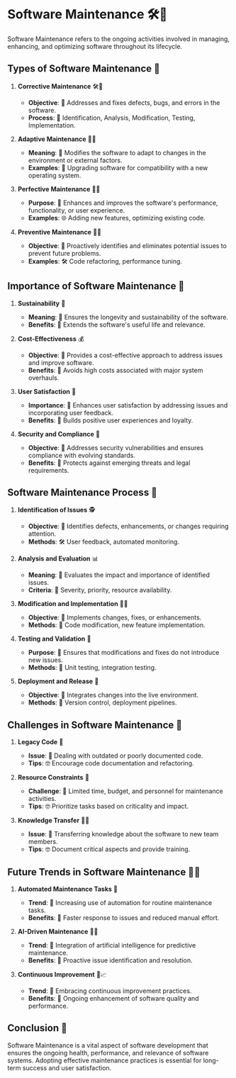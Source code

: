 # Software Maintenance 🛠️🔄

Software Maintenance refers to the ongoing activities involved in managing, enhancing, and optimizing software throughout its lifecycle.

## Types of Software Maintenance 🔄

1. **Corrective Maintenance** 🛠️🔧
   - **Objective**: 🔄 Addresses and fixes defects, bugs, and errors in the software.
   - **Process**: 🔄 Identification, Analysis, Modification, Testing, Implementation.

2. **Adaptive Maintenance** 🔄🔄
   - **Meaning**: 🔄 Modifies the software to adapt to changes in the environment or external factors.
   - **Examples**: 🔄 Upgrading software for compatibility with a new operating system.

3. **Perfective Maintenance** 🔄🌟
   - **Purpose**: 🔄 Enhances and improves the software's performance, functionality, or user experience.
   - **Examples**: 🌐 Adding new features, optimizing existing code.

4. **Preventive Maintenance** 🔄🚧
   - **Objective**: 🔄 Proactively identifies and eliminates potential issues to prevent future problems.
   - **Examples**: 🛠️ Code refactoring, performance tuning.

## Importance of Software Maintenance 🌟

1. **Sustainability** 🔄
   - **Meaning**: 🌟 Ensures the longevity and sustainability of the software.
   - **Benefits**: 🔄 Extends the software's useful life and relevance.

2. **Cost-Effectiveness** 💰
   - **Objective**: 🌟 Provides a cost-effective approach to address issues and improve software.
   - **Benefits**: 🔄 Avoids high costs associated with major system overhauls.

3. **User Satisfaction** 👤
   - **Importance**: 🌟 Enhances user satisfaction by addressing issues and incorporating user feedback.
   - **Benefits**: 🔄 Builds positive user experiences and loyalty.

4. **Security and Compliance** 🔐
   - **Objective**: 🌟 Addresses security vulnerabilities and ensures compliance with evolving standards.
   - **Benefits**: 🔄 Protects against emerging threats and legal requirements.

## Software Maintenance Process 🔄

1. **Identification of Issues** 🕵️
   - **Objective**: 🔄 Identifies defects, enhancements, or changes requiring attention.
   - **Methods**: 🛠️ User feedback, automated monitoring.

2. **Analysis and Evaluation** 📊
   - **Meaning**: 🔄 Evaluates the impact and importance of identified issues.
   - **Criteria**: 🌟 Severity, priority, resource availability.

3. **Modification and Implementation** 🔄🔨
   - **Objective**: 🔄 Implements changes, fixes, or enhancements.
   - **Methods**: 🔄 Code modification, new feature implementation.

4. **Testing and Validation** 🧪
   - **Purpose**: 🔄 Ensures that modifications and fixes do not introduce new issues.
   - **Methods**: 🔄 Unit testing, integration testing.

5. **Deployment and Release** 🚀
   - **Objective**: 🔄 Integrates changes into the live environment.
   - **Methods**: 🔄 Version control, deployment pipelines.

## Challenges in Software Maintenance 🤔

1. **Legacy Code** 🏰
   - **Issue**: 🔄 Dealing with outdated or poorly documented code.
   - **Tips**: 🤓 Encourage code documentation and refactoring.

2. **Resource Constraints** 🚧
   - **Challenge**: 🔄 Limited time, budget, and personnel for maintenance activities.
   - **Tips**: 🤓 Prioritize tasks based on criticality and impact.

3. **Knowledge Transfer** 🔄🧠
   - **Issue**: 🔄 Transferring knowledge about the software to new team members.
   - **Tips**: 🤓 Document critical aspects and provide training.

## Future Trends in Software Maintenance 🚀🔄

1. **Automated Maintenance Tasks** 🤖
   - **Trend**: 🔄 Increasing use of automation for routine maintenance tasks.
   - **Benefits**: 🚀 Faster response to issues and reduced manual effort.

2. **AI-Driven Maintenance** 🧠🔄
   - **Trend**: 🔄 Integration of artificial intelligence for predictive maintenance.
   - **Benefits**: 🚀 Proactive issue identification and resolution.

3. **Continuous Improvement** 🔄📈
   - **Trend**: 🔄 Embracing continuous improvement practices.
   - **Benefits**: 🚀 Ongoing enhancement of software quality and performance.

## Conclusion 🏁

Software Maintenance is a vital aspect of software development that ensures the ongoing health, performance, and relevance of software systems. Adopting effective maintenance practices is essential for long-term success and user satisfaction.
